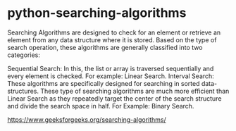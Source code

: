 # python-searching-algorithms

Searching Algorithms are designed to check for an element or retrieve an element from any data structure where it is stored. Based on the type of search operation, these algorithms are generally classified into two categories:

Sequential Search: In this, the list or array is traversed sequentially and every element is checked. For example: Linear Search.
Interval Search: These algorithms are specifically designed for searching in sorted data-structures. These type of searching algorithms are much more efficient than Linear Search as they repeatedly target the center of the search structure and divide the search space in half. For Example: Binary Search.

https://www.geeksforgeeks.org/searching-algorithms/
